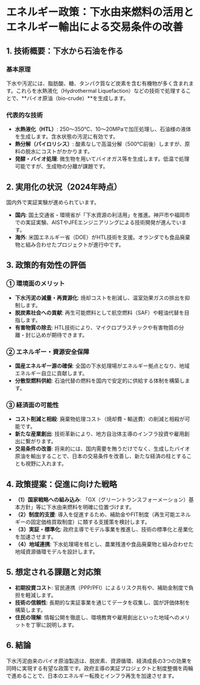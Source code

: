 # エネルギー政策：下水由来燃料の活用とエネルギー輸出による交易条件の改善

## 1. 技術概要：下水から石油を作る

### 基本原理
下水や汚泥には、脂肪酸、糖、タンパク質など炭素を含む有機物が多く含まれます。これらを水熱液化（Hydrothermal Liquefaction）などの技術で処理することで、**バイオ原油（bio-crude）**を生成します。

### 代表的な技術
- **水熱液化（HTL）**: 250～350℃、10～20MPaで加圧処理し、石油様の液体を生成します。含水状態の汚泥に有効です。
- **熱分解（パイロリシス）**: 酸素なしで高温分解（500℃前後）しますが、原料の脱水にコストがかかります。
- **発酵・バイオ処理**: 微生物を用いてバイオガス等を生成します。低温で処理可能ですが、生成物の分離が課題です。

## 2. 実用化の状況（2024年時点）
国内外で実証実験が進められています。
- **国内**: 国土交通省・環境省が「下水資源の利活用」を推進。神戸市や福岡市での実証実験、AISTやJFEエンジニアリングによる技術開発が進んでいます。
- **海外**: 米国エネルギー省（DOE）がHTL技術を支援。オランダでも食品廃棄物と組み合わせたプロジェクトが進行中です。

## 3. 政策的有効性の評価

### ① 環境面のメリット
- **下水汚泥の減量・再資源化**: 焼却コストを削減し、温室効果ガスの排出を抑制します。
- **脱炭素社会への貢献**: 再生可能燃料として航空燃料（SAF）や軽油代替を目指します。
- **有害物質の除去**: HTL技術により、マイクロプラスチックや有害物質の分離・封じ込めが期待できます。

### ② エネルギー・資源安全保障
- **国産エネルギー源の確保**: 全国の下水処理場がエネルギー拠点となり、地域エネルギー自立に貢献します。
- **分散型燃料供給**: 石油代替の燃料を国内で安定的に供給する体制を構築します。

### ③ 経済面の可能性
- **コスト削減と相殺**: 廃棄物処理コスト（焼却費・輸送費）の削減と相殺が可能です。
- **新たな産業創出**: 技術革新により、地方自治体主導のインフラ投資や雇用創出に繋がります。
- **交易条件の改善**: 将来的には、国内需要を賄うだけでなく、生成したバイオ原油を輸出することで、日本の交易条件を改善し、新たな経済の柱とすることも視野に入れます。

## 4. 政策提案：促進に向けた戦略

- **（1）国家戦略への組み込み**: 「GX（グリーントランスフォーメーション）基本方針」等に下水由来燃料を明確に位置づけます。
- **（2）制度的支援**: 導入を促進するため、補助金やFIT制度（再生可能エネルギーの固定価格買取制度）に類する支援策を検討します。
- **（3）実証・標準化**: 政府主導でモデル事業を推進し、技術の標準化と産業化を加速させます。
- **（4）地域連携**: 下水処理場を核とし、農業残渣や食品廃棄物と組み合わせた地域資源循環モデルを設計します。

## 5. 想定される課題と対応策
- **初期投資コスト**: 官民連携（PPP/PFI）によるリスク共有や、補助金制度で負担を軽減します。
- **技術の信頼性**: 長期的な実証事業を通じてデータを収集し、国が評価体制を構築します。
- **住民の理解**: 情報公開を徹底し、環境教育や雇用創出といった地域へのメリットを丁寧に説明します。

## 6. 結論
下水汚泥由来のバイオ原油製造は、脱炭素、資源循環、経済成長の3つの効果を同時に実現する有望な政策です。政府主導の実証プロジェクトと制度整備を両輪で進めることで、日本のエネルギー転換とインフラ再生を加速させます。
